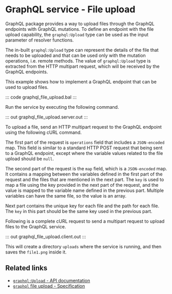 # GraphQL service - File upload

GraphQL package provides a way to upload files through the GraphQL endpoints with GraphQL mutations. To define an endpoint with the file upload capability, the `graphql:Upload` type can be used as the input parameter of resolver functions.

The in-built `graphql:Upload` type can represent the details of the file that needs to be uploaded and that can be used only with the mutation operations, i.e. remote methods. The value of `graphql:Upload` type is extracted from the HTTP multipart request, which will be received by the GraphQL endpoints.

This example shows how to implement a GraphQL endpoint that can be used to upload files.

::: code graphql_file_upload.bal :::

Run the service by executing the following command.

::: out graphql_file_upload.server.out :::

To upload a file, send an HTTP multipart request to the GraphQL endpoint using the following cURL command.

The first part of the request is `operations` field that includes a `JSON-encoded` map. This field is similar to a standard HTTP POST request that being sent to a GraphQL endpoint, except where the variable values related to the file upload should be `null`.

The second part of the request is the `map` field, which is a `JSON-encoded` map. It contains a mapping between the variables defined in the first part of the request and the files that are mentioned in the next part. The `key` is used to map a file using the key provided in the next part of the request, and the value is mapped to the variable name defined in the previous part. Multiple variables can have the same file, so the value is an array.

Next part contains the unique key for each file and the path for each file. The `key` in this part should be the same key used in the previous part.

Following is a complete cURL request to send a multipart request to upload files to the GraphQL service.

::: out graphql_file_upload.client.out :::

This will create a directory `uploads` where the service is running, and then saves the `file1.png` inside it.

## Related links
- [`graphql:Upload` - API documentation](https://lib.ballerina.io/ballerina/graphql/latest/records/Upload)
- [`graphql` file upload - Specification](/spec/graphql/#6-file-upload)
